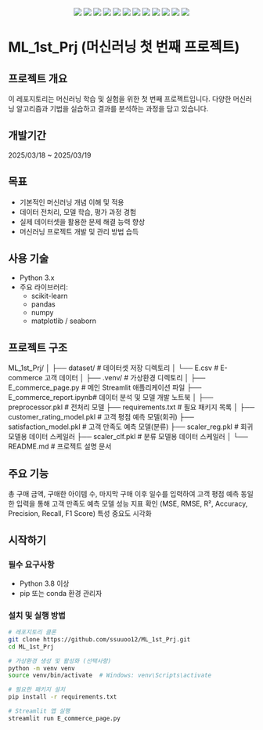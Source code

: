 <p align="center">
  <img src="https://img.shields.io/badge/python-3776AB?style=for-the-badge&logo=python&logoColor=white" />
  <img src="https://img.shields.io/badge/github-181717?style=for-the-badge&logo=github&logoColor=white" />
  <img src="https://img.shields.io/badge/pandas-150458?style=for-the-badge&logo=pandas&logoColor=white" />
  <img src="https://img.shields.io/badge/numpy-013243?style=for-the-badge&logo=numpy&logoColor=white" />
  <img src="https://img.shields.io/badge/scikitlearn-F7931E?style=for-the-badge&logo=scikit-learn&logoColor=white" />
  <img src="https://img.shields.io/badge/matplotlib-3F4F75?style=for-the-badge&logo=matplotlib&logoColor=white" />
  <img src="https://img.shields.io/badge/seaborn-4EABE6?style=for-the-badge&logo=seaborn&logoColor=white" />
  <img src="https://img.shields.io/badge/streamlit-FF4B4B?style=for-the-badge&logo=streamlit&logoColor=white" />
  <img src="https://img.shields.io/badge/jupyter-F37626?style=for-the-badge&logo=jupyter&logoColor=white" />
  <img src="https://img.shields.io/badge/joblib-2E6BB1?style=for-the-badge&logo=python&logoColor=white" />
  <img src="https://img.shields.io/badge/RandomForest-47A248?style=for-the-badge&logo=scikitlearn&logoColor=white" />
  <img src="https://img.shields.io/badge/VSCode-007ACC?style=for-the-badge&logo=visualstudiocode&logoColor=white" />
</p>



# ML_1st_Prj (머신러닝 첫 번째 프로젝트)

## 프로젝트 개요
이 레포지토리는 머신러닝 학습 및 실험을 위한 첫 번째 프로젝트입니다. 다양한 머신러닝 알고리즘과 기법을 실습하고 결과를 분석하는 과정을 담고 있습니다.

## 개발기간
2025/03/18 ~ 2025/03/19

## 목표
- 기본적인 머신러닝 개념 이해 및 적용
- 데이터 전처리, 모델 학습, 평가 과정 경험
- 실제 데이터셋을 활용한 문제 해결 능력 향상
- 머신러닝 프로젝트 개발 및 관리 방법 습득

## 사용 기술
- Python 3.x
- 주요 라이브러리:
  - scikit-learn
  - pandas
  - numpy
  - matplotlib / seaborn

## 프로젝트 구조
ML_1st_Prj/
│
├── dataset/               # 데이터셋 저장 디렉토리
│   └── E.csv              # E-commerce 고객 데이터
│
├── .venv/                 # 가상환경 디렉토리
│
├── E_commerce_page.py     # 메인 Streamlit 애플리케이션 파일
├── E_commerce_report.ipynb# 데이터 분석 및 모델 개발 노트북
│
├── preprocessor.pkl       # 전처리 모델
├── requirements.txt       # 필요 패키지 목록
│
├── customer_rating_model.pkl  # 고객 평점 예측 모델(회귀)
├── satisfaction_model.pkl     # 고객 만족도 예측 모델(분류)
├── scaler_reg.pkl             # 회귀 모델용 데이터 스케일러
├── scaler_clf.pkl             # 분류 모델용 데이터 스케일러
│
└── README.md              # 프로젝트 설명 문서


## 주요 기능
총 구매 금액, 구매한 아이템 수, 마지막 구매 이후 일수를 입력하여 고객 평점 예측
동일한 입력을 통해 고객 만족도 예측
모델 성능 지표 확인 (MSE, RMSE, R², Accuracy, Precision, Recall, F1 Score)
특성 중요도 시각화

## 시작하기

### 필수 요구사항
- Python 3.8 이상
- pip 또는 conda 환경 관리자

### 설치 및 실행 방법
```bash
# 레포지토리 클론
git clone https://github.com/ssuuoo12/ML_1st_Prj.git
cd ML_1st_Prj

# 가상환경 생성 및 활성화 (선택사항)
python -m venv venv
source venv/bin/activate  # Windows: venv\Scripts\activate

# 필요한 패키지 설치
pip install -r requirements.txt

# Streamlit 앱 실행
streamlit run E_commerce_page.py
